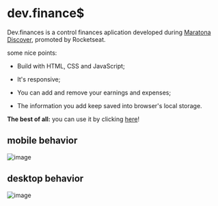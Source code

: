 # dev.finance$

Dev.finances is a control finances aplication developed during [Maratona Discover](https://app.rocketseat.com.br/node/maratona-discover-edicao-01/lesson/aula-01), promoted by Rocketseat.

some nice points:

- Build with HTML, CSS and JavaScript;

- It's responsive;

- You can add and remove your earnings and expenses;

- The information you add keep saved into browser's local storage.

**The best of all:** you can use it by clicking [here](https://marianahiath.github.io/maratona-discover-front-end/)!

## mobile behavior
![image](https://lh3.googleusercontent.com/uPSbNmEMDh3fcNlH4rFE_XfgWILmY2MDK-ohC31rdKY7_FEF7L4CsuOGD6G2bPMe5dApONZMs_jC0fCDFvpZpHUBa8CP4lgZI-zSd2bh_444SpMLlM5bIvEHE5wHC1ISua3y-kTj5EukEheP7O-A5Zjgw9oS5fNyzVF7-vHrMyvgiq3AnYXD845nioLPZBMvpK7WowEQPIIE03vTIIbauK4DkfdZvZW4iCrpj8COCHOJrcdTbAt2aWRxdu0GEeX6l7BqvgBUkeW0uZsvfPQoqReFGaOfEcmeBPlewwifxZifz6FyECVHnKnBhYpuwUiro_8QrxmMC06qDRfc4l5UAV8P2ps8240VNUnEhpHuAgigRdU4wHIsNm_VjoizsavaA9EfsQC1g99ZV1A0pF66b-TKB9DZwZzXDE1FajawStKt2l-0gPET8wMcL7aDQ8tFeK6b_aNpoPVf59uhsmFx-JY0rYlkn0dmxJq1SjcUmlHG6xoXScuE0wsde1J4jpZv8VqIvbQ9t9txMYiYkh33q5NP-MlhOL1e97B9UEzMXbqaojGXuU7ZT3rdj_LaDyWwjdb3B9w0wqGtsYP740Mj5BZS5CKSkedtHob-7q2Vggg2dVNvHm-A42fslB9GM7QL17ouyAVMHhj0Uf39OnbBFDyNwtNVcscxVEiFYxnVjj8nfp4vyPfic6kHWAIb47soOL36Qos0rLMATGkV-4z9MhmD=w306-h620-no?authuser=0)

## desktop behavior
![image](https://lh3.googleusercontent.com/_gQ4_t6_2-vXKdAmXhL2Cw6eLgYQL6rNohD1xt_KR8m7huTDjJ9DhDOmfWlMuoP35MgnSZJLgNZW25O3DS0Fn47bILYEUWyVL0l4iJyTgaTiEK-3Ymo8DI9e1AEyBbm5PGbNBHqqeD-MQGMV2qaPd4lbEJI7irDK3p6_-lLeR-kMxZMopxi6w5aMcvmJ4ELYPFZwGER5SbM3lmSHR89s83s_1Idlv4JpKrk4rXo5yYjSCqTfIVYwA0DimHX16R3wmexa196ZmlVmYVbjiSGtUb5j8stFG0Klokl9pZV9FlFOEF4V48dLlxFH6UJgVQJVGImhu0z1NxBVontSlfg_gdYbCmvAHz1V37q8p4RxC6LkOd7MxpTU-bOb0JpRzmdMG81yHWFN4OOmowA3_K4iEsk3yG7B4fBf2KRpGlqfhxZYlcOsU6VYR6JNIakmwuLhZcFVh8xO-sN674LMibNd57IxU0ZZ78XUNMkxNep01XN35HH3bR2UwoU6H_BMx9eZDUncOS9Xoe-LNLYuwp9HNca6zKrhocLokVgFuH5Q_-I0FjY82J-QG2pYLsEb2yeEB8UN1IW7YJUyF1B8VXLGYaHSZGMxQ8bf-TaRcPMaXHZZwQ4WH8ljvrxj2w8jDZ7_l6WkoVv67nUcIifUv9VBfLYY0oS4mdY6VYzreaSwdDAmrxd0ngOdGrCpIYOIh2KqnPfsrQeSVodTwAdWFIAxZk6H=w802-h609-no?authuser=0)